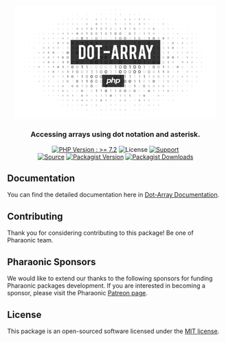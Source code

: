 <p align="center"><a href="https://pharaonic.io" target="_blank"><img src="https://raw.githubusercontent.com/Pharaonic/logos/main/php/dot-array.jpg" width="470"></a></p>

<h3 align="center">Accessing arrays using dot notation and asterisk.</h3>

<p align="center">
  <a href="https://php.net" target="_blank"><img src="https://img.shields.io/static/v1?label=PHP&message=%3E=7.2&color=blue&style=flat-square" alt="PHP Version : >= 7.2"></a>
  <img src="https://img.shields.io/static/v1?label=License&message=MIT&color=brightgreen&style=flat-square" alt="License">
  <a href="https://liberapay.com/Pharaonic" target="_blank"><img src="https://img.shields.io/liberapay/receives/Pharaonic?color=gold&label=Support&style=flat-square" alt="Support"></a>
  <br>
  <a href="https://github.com/Pharaonic/php-dot-array" target="_blank"><img src="https://img.shields.io/static/v1?label=Packagist&message=pharaonic/php-dot-array&color=blue&logo=packagist&logoColor=white" alt="Source"></a>
  <a href="https://packagist.org/packages/pharaonic/php-dot-array" target="_blank"><img src="https://poser.pugx.org/pharaonic/php-dot-array/v" alt="Packagist Version"></a>
  <a href="https://packagist.org/packages/pharaonic/php-dot-array" target="_blank"><img src="https://poser.pugx.org/pharaonic/php-dot-array/downloads" alt="Packagist Downloads"></a>
</p>

## Documentation

You can find the detailed documentation here in [Dot-Array Documentation](https://pharaonic.io/package/1-general-php/4-dot-array).

## Contributing

Thank you for considering contributing to this package! Be one of Pharaonic team.

## Pharaonic Sponsors

We would like to extend our thanks to the following sponsors for funding Pharaonic packages development. If you are interested in becoming a sponsor, please visit the Pharaonic [Patreon page](https://patreon.com/Pharaonic).

## License

This package is an open-sourced software licensed under the [MIT license](https://opensource.org/licenses/MIT).
